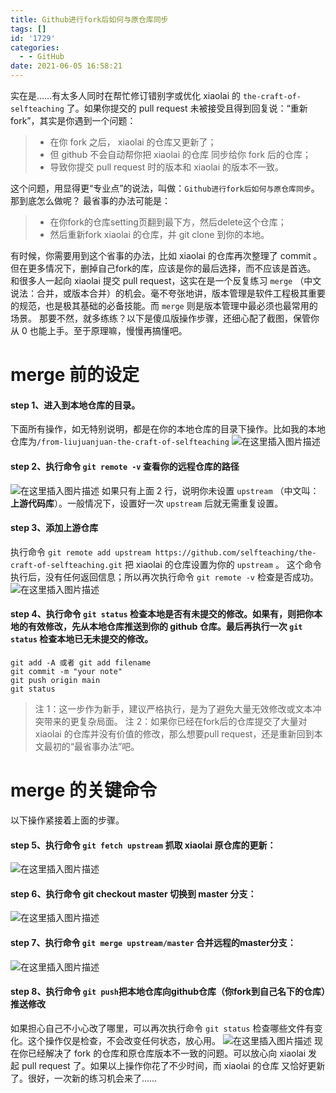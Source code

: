 ```yaml
---
title: Github进行fork后如何与原仓库同步
tags: []
id: '1729'
categories:
  - - GitHub
date: 2021-06-05 16:58:21
---
```


实在是……有太多人同时在帮忙修订错别字或优化 xiaolai 的 `the-craft-of-selfteaching` 了。如果你提交的 pull request 未被接受且得到回复说：“重新fork”，其实是你遇到一个问题：

> *   在你 fork 之后， xiaolai 的仓库又更新了；
> *   但 github 不会自动帮你把 xiaolai 的仓库 同步给你 fork 后的仓库；
> *   导致你提交 pull request 时的版本和 xiaolai 的版本不一致。

这个问题，用显得更“专业点”的说法，叫做：`Github进行fork后如何与原仓库同步`。那到底怎么做呢？ 最省事的办法可能是：

> *   在你fork的仓库setting页翻到最下方，然后delete这个仓库；
> *   然后重新fork xiaolai 的仓库，并 git clone 到你的本地。

有时候，你需要用到这个省事的办法，比如 xiaolai 的仓库再次整理了 commit 。但在更多情况下，删掉自己fork的库，应该是你的最后选择，而不应该是首选。 和很多人一起向 xiaolai 提交 pull request，这实在是一个反复练习 `merge` （中文说法：合并，或版本合并）的机会。毫不夸张地讲，版本管理是软件工程极其重要的规范，也是极其基础的必备技能。而 `merge` 则是版本管理中最必须也最常用的场景。 那要不然，就多练练？以下是傻瓜版操作步骤，还细心配了截图，保管你从 0 也能上手。至于原理嘛，慢慢再搞懂吧。

# merge 前的设定

#### step 1、进入到本地仓库的目录。

下面所有操作，如无特别说明，都是在你的本地仓库的目录下操作。比如我的本地仓库为`/from-liujuanjuan-the-craft-of-selfteaching` ![在这里插入图片描述](https://img-blog.csdnimg.cn/2021060514052567.png)

#### step 2、执行命令 `git remote -v` 查看你的远程仓库的路径

![在这里插入图片描述](https://img-blog.csdnimg.cn/2021060514415593.png) 如果只有上面 2 行，说明你未设置 `upstream` （中文叫：**上游代码库**）。一般情况下，设置好一次 `upstream` 后就无需重复设置。

#### step 3、添加上游仓库

执行命令 `git remote add upstream https://github.com/selfteaching/the-craft-of-selfteaching.git` 把 xiaolai 的仓库设置为你的 `upstream` 。 这个命令执行后，没有任何返回信息；所以再次执行命令 `git remote -v` 检查是否成功。 ![在这里插入图片描述](https://img-blog.csdnimg.cn/20210605144507702.png)

#### step 4、执行命令 `git status` 检查本地是否有未提交的修改。如果有，则把你本地的有效修改，先从本地仓库推送到你的 github 仓库。最后再执行一次 `git status` 检查本地已无未提交的修改。

```
git add -A 或者 git add filename
git commit -m "your note"
git push origin main
git status
```

> 注 1：这一步作为新手，建议严格执行，是为了避免大量无效修改或文本冲突带来的更复杂局面。 注 2：如果你已经在fork后的仓库提交了大量对 xiaolai 的仓库并没有价值的修改，那么想要pull request，还是重新回到本文最初的“最省事办法”吧。

# merge 的关键命令

以下操作紧接着上面的步骤。

#### step 5、执行命令 `git fetch upstream` 抓取 xiaolai 原仓库的更新：

![在这里插入图片描述](https://img-blog.csdnimg.cn/20210605152423444.png)

#### step 6、执行命令 git checkout master 切换到 master 分支：

![在这里插入图片描述](https://img-blog.csdnimg.cn/20210605155030370.png)

#### step 7、执行命令 `git merge upstream/master` 合并远程的master分支：

![在这里插入图片描述](https://img-blog.csdnimg.cn/20210605165057421.png?x-oss-process=image/watermark,type_ZmFuZ3poZW5naGVpdGk,shadow_10,text_aHR0cHM6Ly9ibG9nLmNzZG4ubmV0L3FxXzMzMjU0NzY2,size_16,color_FFFFFF,t_70)

#### step 8、执行命令 `git push`把本地仓库向github仓库（你fork到自己名下的仓库）推送修改

如果担心自己不小心改了哪里，可以再次执行命令 `git status` 检查哪些文件有变化。这个操作仅是检查，不会改变任何状态，放心用。 ![在这里插入图片描述](https://img-blog.csdnimg.cn/20210605165444624.png) 现在你已经解决了 fork 的仓库和原仓库版本不一致的问题。可以放心向 xiaolai 发起 pull request 了。如果以上操作你花了不少时间，而 xiaolai 的仓库 又恰好更新了。很好，一次新的练习机会来了……